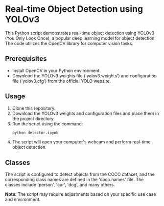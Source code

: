 # Real-time Object Detection using YOLOv3

This Python script demonstrates real-time object detection using YOLOv3 (You Only Look Once), a popular deep learning model for object detection. The code utilizes the OpenCV library for computer vision tasks.

## Prerequisites
- Install OpenCV in your Python environment.
- Download the YOLOv3 weights file ('yolov3.weights') and configuration file ('yolov3.cfg') from the official YOLO website.

## Usage
1. Clone this repository.
2. Download the YOLOv3 weights and configuration files and place them in the project directory.
3. Run the script using the command:
   ```bash
   python detector.ipynb
   ```
4. The script will open your computer's webcam and perform real-time object detection.

## Classes
The script is configured to detect objects from the COCO dataset, and the corresponding class names are defined in the 'coco.names' file. The classes include 'person', 'car', 'dog', and many others.

**Note:** The script may require adjustments based on your specific use case and environment.
